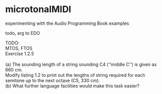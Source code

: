 # microtonalMIDI

experimenting with the Audio Programming Book examples

todo, arg to EDO

  TODO: <br>
  MTOS, FTOS <br>
  Exercise 1.2.5 <br>     
  (a) The sounding length of a string sounding C4 (‘‘middle C’’) is given as 660 cm. <br>
  Modify listing 1.2 to print out the lengths of string required for each semitone up to the next octave (C5, 330 cm). <br>
  (b) What further language facilities would make this task easier? <br>
